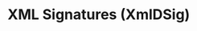﻿# XML Signatures (XmlDSig)

<!-- link to version in Portuguese -->
<div data-alt-locales="pt-br"></div>
